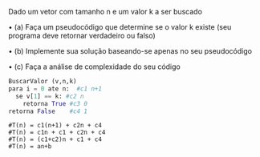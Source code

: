 Dado um vetor com tamanho n e um valor k a ser buscado

• (a) Faça um pseudocódigo que determine se o valor k existe (seu programa deve retornar verdadeiro ou falso)

• (b) Implemente sua solução baseando-se apenas no seu pseudocódigo

• (c) Faça a análise de complexidade do seu código

```py
BuscarValor (v,n,k) 
para i = 0 ate n:  #c1 n+1
  se v[1] == k: #c2 n
    retorna True #c3 0
retorna False    #c4 1
```
```
#T(n) = c1(n+1) + c2n + c4
#T(n) = c1n + c1 + c2n + c4 
#T(n) = (c1+c2)n + c1 + c4
#T(n) = an+b
```
